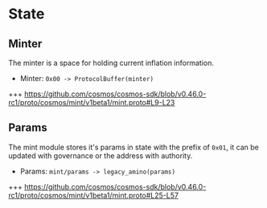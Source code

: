 <!--
order: 2
-->

# State

## Minter

The minter is a space for holding current inflation information.

* Minter: `0x00 -> ProtocolBuffer(minter)`

+++ https://github.com/cosmos/cosmos-sdk/blob/v0.46.0-rc1/proto/cosmos/mint/v1beta1/mint.proto#L9-L23

## Params

The mint module stores it's params in state with the prefix of `0x01`,
it can be updated with governance or the address with authority.

* Params: `mint/params -> legacy_amino(params)`

+++ https://github.com/cosmos/cosmos-sdk/blob/v0.46.0-rc1/proto/cosmos/mint/v1beta1/mint.proto#L25-L57
